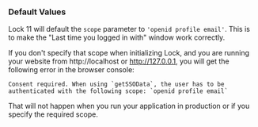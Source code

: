 ### Default Values

Lock 11 will default the `scope` parameter to `'openid profile email'`. This is to make the "Last time you logged in with" window work correctly.

If you don't specify that scope when initializing Lock, and you are running your website from http://localhost or http://127.0.0.1, you will get the following error in the browser console:

```text
Consent required. When using `getSSOData`, the user has to be authenticated with the following scope: `openid profile email`
```

That will not happen when you run your application in production or if you specify the required scope.


